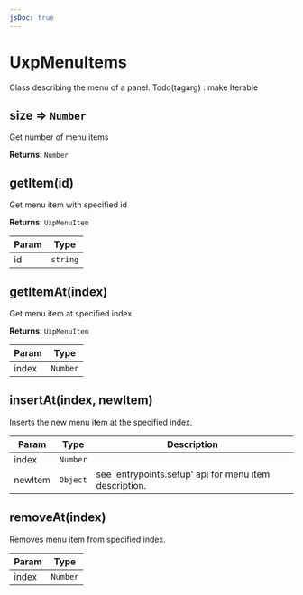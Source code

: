 ```yaml
---
jsDoc: true
---
```


<a name="uxpmenuitems" id="uxpmenuitems"></a>

# UxpMenuItems
Class describing the menu of a panel.
Todo(tagarg) : make Iterable



<a name="uxpmenuitems-size" id="uxpmenuitems-size"></a>

## size ⇒ `Number`
Get number of menu items

**Returns**: `Number`  


<a name="uxpmenuitems-getitem" id="uxpmenuitems-getitem"></a>

## getItem(id)
Get menu item with specified id

**Returns**: `UxpMenuItem`  

| Param | Type |
| --- | --- |
| id | `string` | 



<a name="uxpmenuitems-getitemat" id="uxpmenuitems-getitemat"></a>

## getItemAt(index)
Get menu item at specified index

**Returns**: `UxpMenuItem`  

| Param | Type |
| --- | --- |
| index | `Number` | 



<a name="uxpmenuitems-insertat" id="uxpmenuitems-insertat"></a>

## insertAt(index, newItem)
Inserts the new menu item at the specified index.


| Param | Type | Description |
| --- | --- | --- |
| index | `Number` |  |
| newItem | `Object` | see 'entrypoints.setup' api for menu item description. |



<a name="uxpmenuitems-removeat" id="uxpmenuitems-removeat"></a>

## removeAt(index)
Removes menu item from specified index.


| Param | Type |
| --- | --- |
| index | `Number` | 


